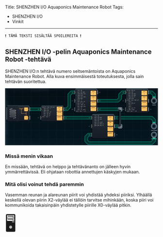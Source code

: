Title: SHENZHEN I/O Aquaponics Maintenance Robot
Tags: 
  - SHENZHEN I/O
  - Vinkit
---
`❗ TÄMÄ TEKSTI SISÄLTÄÄ SPOILEREITA ❗`

## SHENZHEN I/O -pelin Aquaponics Maintenance Robot -tehtävä
SHENZHEN I/O:n tehtävä numero seitsemäntoista on Aquaponics Maintenance Robot. Alla kuva ensimmäisestä toteutuksesta, jolla sain tehtävän suoritettua.

![Aquaponics Maintenance Robot](../images/shenzhen_17.jpg)  

### Missä menin vikaan

En missään, tehtävä on helppo ja tehtävänanto on jälleen hyvin ymmärrettävissä. Eli ohjataan robottia annettujen käskyjen mukaan.

### Mitä olisi voinut tehdä paremmin

Vasemman reunan ja alareunan piirit voi yhdistää yhdeksi piiriksi. Ylhäällä keskellä olevan piirin X2-väylää ei tällöin tarvitse mihinkään, koska piiri voi kommunikoida takaisinpäin yhdistetylle piirille X0-väylää pitkin.

<span style="font-size:4em;">🖥️</span>